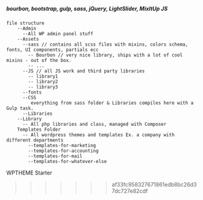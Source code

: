 ##### bourbon, bootstrap, gulp, sass, jQuery, LightSlider, MixItUp JS
    file structure
        --Admin
          --All WP admin panel stuff
        --Assets
          --sass // contains all scss files with mixins, colors schema, fonts, UI components, partials ecc
            -- Bourbon // very nice library, ships with a lot of cool mixins - out of the box.
            -- ...
          --JS // all JS work and third party libraries
            -- library1
            -- library2
            -- library3
          --fonts
          --CSS
             everything from sass folder & Libraries compiles here with a Gulp task.
          --Libraries
        --Library
          -- All php libraries and class, managed with Composer
        Templates Folder
          -- All wordpress themes and templates Ex. a company with different departments
            --templates-for-marketing
            --templates-for-accounting
            --templates-for-mail
            --templates-for-whatever-else
            
            
            
              
         
   WPTHEME Starter
>>>>>>> af33fc958327671861edb8bc26d37dc727e82cdf
